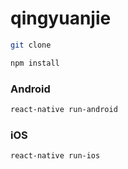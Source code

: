 # qingyuanjie

```bash
git clone 
```

```bash
npm install
```

### Android

```bash
react-native run-android
```
### iOS

```bash
react-native run-ios
```
